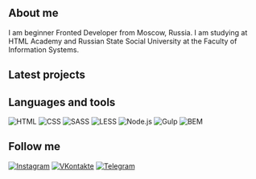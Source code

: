 
## About me

I am beginner Fronted Developer from Moscow, Russia. I am studying at HTML Academy and Russian State Social University at the Faculty of Information Systems. 

## Latest projects


## Languages and tools

![HTML](https://img.shields.io/badge/-HTML-333333?style=for-the-badge&logo=HTML5)
![CSS](https://img.shields.io/badge/-CSS-039BE5?style=for-the-badge&logo=CSS)
![SASS](https://img.shields.io/badge/-SASS-F2F2F2?style=for-the-badge&logo=SASS)
![LESS](https://img.shields.io/badge/-LESS-1d365d?style=for-the-badge&logo=LESS)
![Node.js](https://img.shields.io/badge/-Node.js-333333?style=for-the-badge&logo=Node.js)
![Gulp](https://img.shields.io/badge/-Gulp-F2F2F2?style=for-the-badge&logo=Gulp)
![BEM](https://img.shields.io/badge/-BEM-333333?style=for-the-badge&logo=BEM)


## Follow me
[![Instagram](https://img.shields.io/badge/-Instagram-333333?style=for-the-badge&logo=Instagram)](https://www.instagram.com/verrtiga/)
[![VKontakte](https://img.shields.io/badge/-VKontakte-333333?style=for-the-badge&logo=VK)](https://vk.com/vertiga01)
[![Telegram](https://img.shields.io/badge/-Telegram-333333?style=for-the-badge&logo=Telegram)](https://t.me/verrtiga)


